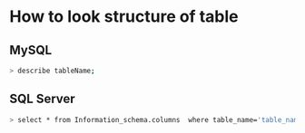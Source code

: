 # How to look structure of table

## MySQL

```bash
> describe tableName;
```

## SQL Server

```bash
> select * from Information_schema.columns  where table_name='table_name';
```
